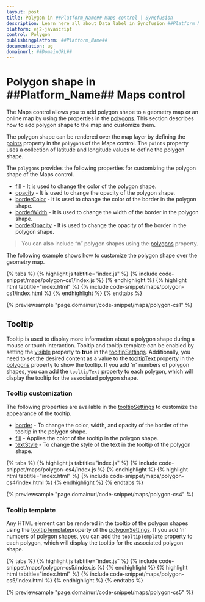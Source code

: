 ```yaml
---
layout: post
title: Polygon in ##Platform_Name## Maps control | Syncfusion
description: Learn here all about Data label in Syncfusion ##Platform_Name## Maps control of Syncfusion Essential JS 2 and more.
platform: ej2-javascript
control: Polygon 
publishingplatform: ##Platform_Name##
documentation: ug
domainurl: ##DomainURL##
---
```


# Polygon shape in ##Platform_Name## Maps control

The Maps control allows you to add polygon shape to a geometry map or an online map by using the properties in the [polygons](../api/maps/polygonSettingsModel/#polygons). This section describes how to add polygon shape to the map and customize them.

The polygon shape can be rendered over the map layer by defining the [points](../api/maps/polygonSettingModel/#points) property in the `polygons` of the Maps control. The `points` property uses a collection of latitude and longitude values to define the polygon shape.

The `polygons` provides the following properties for customizing the polygon shape of the Maps control.

* [fill](../api/maps/polygonSettingModel/#fill) - It is used to change the color of the polygon shape.
* [opacity](../api/maps/polygonSettingModel/#opacity) - It is used to change the opacity of the polygon shape.
* [borderColor](../api/maps/polygonSettingModel/#bordercolor) - It is used to change the color of the border in the polygon shape.
* [borderWidth](../api/maps/polygonSettingModel/#borderwidth) - It is used to change the width of the border in the polygon shape.
* [borderOpacity](../api/maps/polygonSettingModel/#borderopacity) - It is used to change the opacity of the border in the polygon shape.

> You can also include “n” polygon shapes using the [polygons](../api/maps/polygonSettingsModel/#polygons) property.

The following example shows how to customize the polygon shape over the geometry map.

{% tabs %}
{% highlight js tabtitle="index.js" %}
{% include code-snippet/maps/polygon-cs1/index.js %}
{% endhighlight %}
{% highlight html tabtitle="index.html" %}
{% include code-snippet/maps/polygon-cs1/index.html %}
{% endhighlight %}
{% endtabs %}
        
{% previewsample "page.domainurl/code-snippet/maps/polygon-cs1" %}

## Tooltip

Tooltip is used to display more information about a polygon shape during a mouse or touch interaction. Tooltip and tooltip template can be enabled by setting the [visible]() property to **true** in the [tooltipSettings](../api/maps/polygonTooltipSettingsModel/). Additionally, you need to set the desired content as a value to the [tooltipText](../api/maps/polygonSettingModel/#tooltiptext) property in the [polygons](../api/maps/polygonSettingModel) property to show the tooltip. If you add 'n' numbers of polygon shapes, you can add the `tooltipText` property to each polygon, which will display the tooltip for the associated polygon shape.

### Tooltip customization

The following properties are available in the [tooltipSettings](../api/maps/polygonTooltipSettingsModel/) to customize the appearance of the tooltip.

* [border](../api/maps/polygonTooltipSettingsModel/#border) - To change the color, width, and opacity of the border of the tooltip in the polygon shape.
* [fill](../api/maps/polygonTooltipSettingsModel/#fill) - Applies the color of the tooltip in the polygon shape.
* [textStyle](../api/maps/polygonTooltipSettingsModel/#textstyle) - To change the style of the text in the tooltip of the polygon shape.

{% tabs %}
{% highlight js tabtitle="index.js" %}
{% include code-snippet/maps/polygon-cs4/index.js %}
{% endhighlight %}
{% highlight html tabtitle="index.html" %}
{% include code-snippet/maps/polygon-cs4/index.html %}
{% endhighlight %}
{% endtabs %}
        
{% previewsample "page.domainurl/code-snippet/maps/polygon-cs4" %}

### Tooltip template

Any HTML element can be rendered in the tooltip of the polygon shapes using the [tooltipTemplate](../api/maps/polygonSettingModel/#tooltiptemplate)property of the [polygonSettings](../api/maps/polygonSettingModel/). If you add 'n' numbers of polygon shapes, you can add the `tooltipTemplate` property to each polygon, which will display the tooltip for the associated polygon shape.

{% tabs %}
{% highlight js tabtitle="index.js" %}
{% include code-snippet/maps/polygon-cs5/index.js %}
{% endhighlight %}
{% highlight html tabtitle="index.html" %}
{% include code-snippet/maps/polygon-cs5/index.html %}
{% endhighlight %}
{% endtabs %}
        
{% previewsample "page.domainurl/code-snippet/maps/polygon-cs5" %}


